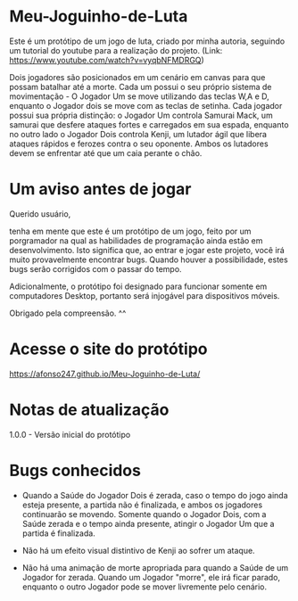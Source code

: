 # Meu-Joguinho-de-Luta
Este é um protótipo de um jogo de luta, criado por minha autoria, seguindo um tutorial do youtube para a realização do projeto. (Link: https://www.youtube.com/watch?v=vyqbNFMDRGQ)

Dois jogadores são posicionados em um cenário em canvas para que possam batalhar até a morte. Cada um possui o seu próprio sistema de movimentação - O Jogador Um se move utilizando das teclas W,A e D, enquanto o Jogador dois se move com as teclas de setinha. 
Cada jogador possui sua própria distinção: o Jogador Um controla Samurai Mack, um samurai que desfere ataques fortes e carregados em sua espada, enquanto no outro lado o Jogador Dois controla Kenji, um lutador ágil que libera ataques rápidos e ferozes contra o seu oponente. Ambos os lutadores devem se enfrentar até que um caia perante o chão.

# Um aviso antes de jogar

Querido usuário,

tenha em mente que este é um protótipo de um jogo, feito por um porgramador na qual as habilidades de programação ainda estão em desenvolvimento. Isto significa que, ao entrar e jogar este projeto, você irá muito provavelmente encontrar bugs. Quando houver a possibilidade, estes bugs serão corrigidos com o passar do tempo.

Adicionalmente, o protótipo foi designado para funcionar somente em computadores Desktop, portanto será injogável para dispositivos móveis.

Obrigado pela compreensão. ^^

# Acesse o site do protótipo

https://afonso247.github.io/Meu-Joguinho-de-Luta/

# Notas de atualização

1.0.0 - Versão inicial do protótipo

# Bugs conhecidos

- Quando a Saúde do Jogador Dois é zerada, caso o tempo do jogo ainda esteja presente, a partida não é finalizada, e ambos os jogadores continuarão se movendo. Somente quando o Jogador Dois, com a Saúde zerada e o tempo ainda presente, atingir o Jogador Um que a partida é finalizada.

- Não há um efeito visual distintivo de Kenji ao sofrer um ataque.

- Não há uma animação de morte apropriada para quando a Saúde de um Jogador for zerada. Quando um Jogador "morre", ele irá ficar parado, enquanto o outro Jogador pode se mover livremente pelo cenário.
